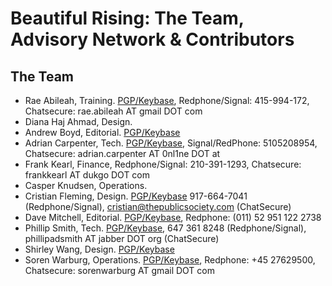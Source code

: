 Beautiful Rising: The Team, Advisory Network & Contributors
===========================================================

## The Team

* Rae Abileah, Training. [PGP/Keybase](https://keybase.io/raeabileah), Redphone/Signal: 415-994-172, Chatsecure: rae.abileah AT gmail DOT com
* Diana Haj Ahmad, Design. 
* Andrew Boyd, Editorial. [PGP/Keybase](https://keybase.io/brotherboyd)
* Adrian Carpenter, Tech. [PGP/Keybase](https://keybase.io/adriancarpenter), Signal/RedPhone: 5105208954, Chatsecure: adrian.carpenter AT 0nl1ne DOT at
* Frank Kearl, Finance, Redphone/Signal: 210-391-1293, Chatsecure: frankkearl AT dukgo DOT com
* Casper Knudsen, Operations. 
* Cristian Fleming, Design. [PGP/Keybase](https://keybase.io/cristianffff) 917-664-7041 (Redphone/Signal), cristian@thepublicsociety.com (ChatSecure)
* Dave Mitchell, Editorial. [PGP/Keybase](https://keybase.io/daveomitchell), Redphone: (011) 52 951 122 2738
* Phillip Smith, Tech. [PGP/Keybase](https://keybase.io/phillipadsmith), 647 361 8248 (Redphone/Signal), phillipadsmith AT jabber DOT org (ChatSecure)
* Shirley Wang, Design. [PGP/Keybase](https://keybase.io/shirleysquirrely)
* Soren Warburg, Operations. [PGP/Keybase](https://keybase.io/sorenwar), Redphone: +45 27629500,
Chatsecure: sorenwarburg AT gmail DOT com
